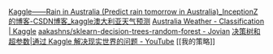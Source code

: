 [Kaggle——Rain in Australia (Predict rain tomorrow in Australia)_InceptionZ的博客-CSDN博客_kaggle澳大利亚天气预测](https://blog.csdn.net/weixin_44441131/article/details/106505160)
[Australia Weather - Classification | Kaggle](https://www.kaggle.com/datasets/jsphyg/weather-dataset-rattle-package?datasetId=6012&sortBy=voteCount)
[aakashns/sklearn-decision-trees-random-forest - Jovian](https://jovian.ai/aakashns/sklearn-decision-trees-random-forests#C3)
[决策树和超参数|通过 Kaggle 解决现实世界的问题 - YouTube](https://www.youtube.com/watch?v=d6xH6k7_Zv4)
[[我的策略]]
